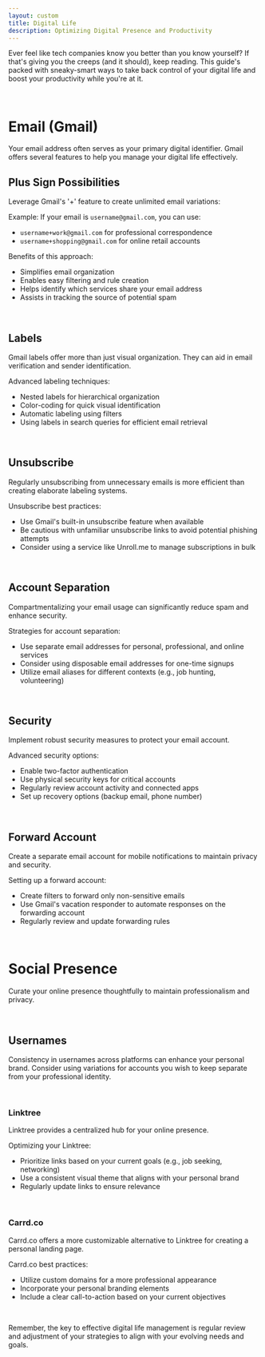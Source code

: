```yaml
---
layout: custom
title: Digital Life
description: Optimizing Digital Presence and Productivity
---
```


Ever feel like tech companies know you better than you know yourself? If that's giving you the creeps (and it should), keep reading. This guide's packed with sneaky-smart ways to take back control of your digital life and boost your productivity while you're at it.

<br>

# Email (Gmail)

Your email address often serves as your primary digital identifier. Gmail offers several features to help you manage your digital life effectively.

## Plus Sign Possibilities

Leverage Gmail's '+' feature to create unlimited email variations:

Example: If your email is `username@gmail.com`, you can use:
- `username+work@gmail.com` for professional correspondence
- `username+shopping@gmail.com` for online retail accounts

Benefits of this approach:
- Simplifies email organization
- Enables easy filtering and rule creation
- Helps identify which services share your email address
- Assists in tracking the source of potential spam

<br>

## Labels

Gmail labels offer more than just visual organization. They can aid in email verification and sender identification.

Advanced labeling techniques:
- Nested labels for hierarchical organization
- Color-coding for quick visual identification
- Automatic labeling using filters
- Using labels in search queries for efficient email retrieval

<br>

## Unsubscribe

Regularly unsubscribing from unnecessary emails is more efficient than creating elaborate labeling systems.

Unsubscribe best practices:
- Use Gmail's built-in unsubscribe feature when available
- Be cautious with unfamiliar unsubscribe links to avoid potential phishing attempts
- Consider using a service like Unroll.me to manage subscriptions in bulk

<br>

## Account Separation

Compartmentalizing your email usage can significantly reduce spam and enhance security.

Strategies for account separation:
- Use separate email addresses for personal, professional, and online services
- Consider using disposable email addresses for one-time signups
- Utilize email aliases for different contexts (e.g., job hunting, volunteering)

<br>

## Security

Implement robust security measures to protect your email account.

Advanced security options:
- Enable two-factor authentication
- Use physical security keys for critical accounts
- Regularly review account activity and connected apps
- Set up recovery options (backup email, phone number)

<br>

## Forward Account

Create a separate email account for mobile notifications to maintain privacy and security.

Setting up a forward account:
- Create filters to forward only non-sensitive emails
- Use Gmail's vacation responder to automate responses on the forwarding account
- Regularly review and update forwarding rules

<br>

# Social Presence

Curate your online presence thoughtfully to maintain professionalism and privacy.

<br>

## Usernames

Consistency in usernames across platforms can enhance your personal brand. Consider using variations for accounts you wish to keep separate from your professional identity.

<br>

### Linktree

Linktree provides a centralized hub for your online presence.

Optimizing your Linktree:
- Prioritize links based on your current goals (e.g., job seeking, networking)
- Use a consistent visual theme that aligns with your personal brand
- Regularly update links to ensure relevance

<br>

### Carrd.co

Carrd.co offers a more customizable alternative to Linktree for creating a personal landing page.

Carrd.co best practices:
- Utilize custom domains for a more professional appearance
- Incorporate your personal branding elements
- Include a clear call-to-action based on your current objectives

<br>

Remember, the key to effective digital life management is regular review and adjustment of your strategies to align with your evolving needs and goals.